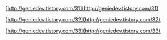 [http://geniedev.tistory.com/31](http://geniedev.tistory.com/31)

[http://geniedev.tistory.com/32](http://geniedev.tistory.com/32)

[http://geniedev.tistory.com/33](http://geniedev.tistory.com/33)
